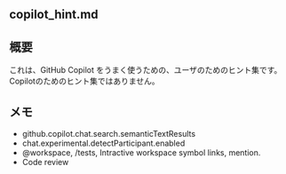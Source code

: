 copilot_hint.md
---

## 概要
これは、GitHub Copilot をうまく使うための、ユーザのためのヒント集です。
Copilotのためのヒント集ではありません。

## メモ
- github.copilot.chat.search.semanticTextResults
- chat.experimental.detectParticipant.enabled
- @workspace, /tests, Intractive workspace symbol links, mention.
- Code review

